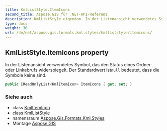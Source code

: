 ```yaml
---
title: KmlListStyle.ItemIcons
second_title: Aspose.GIS für .NET-API-Referenz
description: KmlListStyle eigendom. In der Listenansicht verwendetes Symbol das den Status eines Ordner oder Linkabrufs widerspiegelt. Der Standardwert istnull bedeutet dass die Symbole keine sind.
type: docs
weight: 30
url: /de/net/aspose.gis.formats.kml.styles/kmlliststyle/itemicons/
---
```

## KmlListStyle.ItemIcons property

In der Listenansicht verwendetes Symbol, das den Status eines Ordner- oder Linkabrufs widerspiegelt. Der Standardwert ist`null` bedeutet, dass die Symbole keine sind.

```csharp
public IReadOnlyList<KmlItemIcon> ItemIcons { get; set; }
```

### Siehe auch

* class [KmlItemIcon](../../kmlitemicon/)
* class [KmlListStyle](../)
* namensraum [Aspose.Gis.Formats.Kml.Styles](../../kmlliststyle/)
* Montage [Aspose.GIS](../../../)


